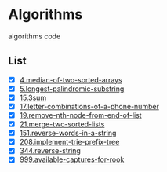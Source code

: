 # Algorithms

algorithms code

## List

- [X] [4.median-of-two-sorted-arrays](4)
- [X] [5.longest-palindromic-substring](5)
- [X] [15.3sum](15)
- [X] [17.letter-combinations-of-a-phone-number](17)
- [X] [19.remove-nth-node-from-end-of-list](19)
- [X] [21.merge-two-sorted-lists](21)
- [X] [151.reverse-words-in-a-string](151)
- [X] [208.implement-trie-prefix-tree](208)
- [X] [344.reverse-string](344)
- [X] [999.available-captures-for-rook](999)

